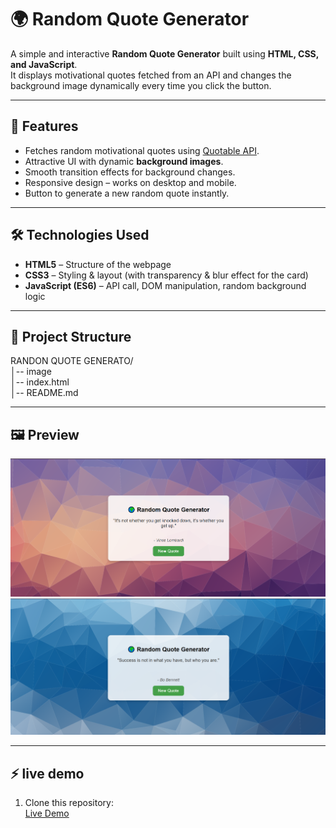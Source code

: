 # 🌍 Random Quote Generator  

A simple and interactive **Random Quote Generator** built using **HTML, CSS, and JavaScript**.  
It displays motivational quotes fetched from an API and changes the background image dynamically every time you click the button.  

---

## 🚀 Features
- Fetches random motivational quotes using [Quotable API](https://api.quotable.io/).  
- Attractive UI with dynamic **background images**.  
- Smooth transition effects for background changes.  
- Responsive design – works on desktop and mobile.  
- Button to generate a new random quote instantly.  

---

## 🛠️ Technologies Used
- **HTML5** – Structure of the webpage  
- **CSS3** – Styling & layout (with transparency & blur effect for the card)  
- **JavaScript (ES6)** – API call, DOM manipulation, random background logic  

---

## 📂 Project Structure
RANDON QUOTE GENERATO/<br>
│-- image <br>
│-- index.html<br>
│-- README.md

---

## 🖼️ Preview  

![RANDOM QUOTE GENERATOR](image/SS_quote1.png)
![RANDOM QUOTE GENERATOR](image/SS_quote2.png)

---

## ⚡ live demo 
1. Clone this repository:  
[Live Demo](https://yusuf-maxx.github.io/Randon_Quote_Genretor/)



